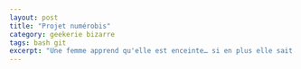 ```yaml
---
layout: post
title: "Projet numérobis"
category: geekerie bizarre
tags: bash git
excerpt: "Une femme apprend qu'elle est enceinte… si en plus elle sait écrire un peu de bash, ça donne des trucs marrants."
---
```

